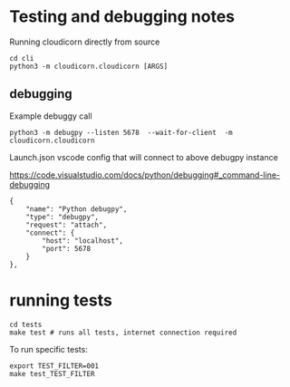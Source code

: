 # Testing and debugging notes

Running cloudicorn directly from source

```
cd cli
python3 -m cloudicorn.cloudicorn [ARGS]
```

## debugging

Example debuggy call

```  
python3 -m debugpy --listen 5678  --wait-for-client  -m cloudicorn.cloudicorn
```

Launch.json vscode config that will connect to above debugpy instance

https://code.visualstudio.com/docs/python/debugging#_command-line-debugging

```
{
    "name": "Python debugpy",
    "type": "debugpy",
    "request": "attach",
    "connect": {
        "host": "localhost",
        "port": 5678
    }
},
```

# running tests

```
cd tests
make test # runs all tests, internet connection required
```

To run specific tests:

```
export TEST_FILTER=001
make test_TEST_FILTER
```

